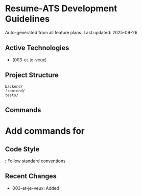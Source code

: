 # Resume-ATS Development Guidelines

Auto-generated from all feature plans. Last updated: 2025-09-26

## Active Technologies
- (003-et-je-veux)

## Project Structure
```
backend/
frontend/
tests/
```

## Commands
# Add commands for 

## Code Style
: Follow standard conventions

## Recent Changes
- 003-et-je-veux: Added

<!-- MANUAL ADDITIONS START -->
<!-- MANUAL ADDITIONS END -->